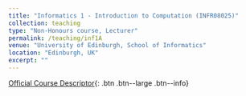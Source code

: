 ```yaml
---
title: "Informatics 1 - Introduction to Computation (INFR08025)"
collection: teaching
type: "Non-Honours course, Lecturer"
permalink: /teaching/inf1A
venue: "University of Edinburgh, School of Informatics"
location: "Edinburgh, UK"
excerpt: ""
---
```

[Official Course Descriptor](http://www.drps.ed.ac.uk/19-20/dpt/cxinfr08025.htm){: .btn .btn--large .btn--info}

<!-- [!!! Now Hiring Teaching Support !!!]({{ site.url }}{{ site.baseurl }}/posts/2018/08/30/teaching_support/){: .btn .btn--success .btn--x-large} -->
